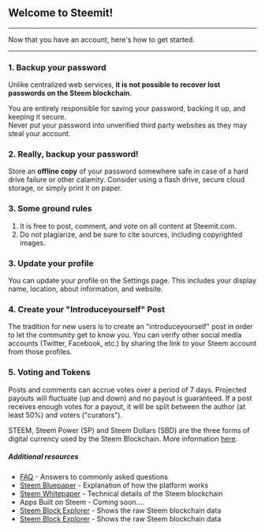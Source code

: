 <span id="disable_router_nav_history_direction_check"></span>
## Welcome to Steemit!

***

Now that you have an account, here's how to get started.

***

### 1. Backup your password

Unlike centralized web services, **it is not possible to recover lost passwords on the Steem blockchain**.

You are entirely responsible for saving your password, backing it up, and keeping it secure.  
Never put your password into unverified third party websites as they may steal your account.


### 2. Really, backup your password!

Store an **offline copy** of your password somewhere safe in case of a hard drive failure or other calamity.
Consider using a flash drive, secure cloud storage, or simply print it on paper.


### 3. Some ground rules

1. It is free to post, comment, and vote on all content at Steemit.com.
2. Do not plagiarize, and be sure to cite sources, including copyrighted images.


### 3. Update your profile

You can update your profile on the Settings page.
This includes your display name, location, about information, and website.


### 4. Create your "Introduceyourself" Post

The tradition for new users is to create an "introduceyourself" post in order
to let the community get to know you. You can verify other social media
accounts (Twitter, Facebook, etc.) by sharing the link to your Steem account
from those profiles.

### 5. Voting and Tokens

Posts and comments can accrue votes over a period of 7 days. Projected payouts
will fluctuate (up and down) and no payout is guaranteed. If a post receives
enough votes for a payout, it will be split between the author (at least 50%)
and voters ("curators").

STEEM, Steem Power (SP) and Steem Dollars (SBD) are the three forms of digital
currency used by the Steem Blockchain. More information
[here](https://steemit.com/faq.html#What_is_the_difference_between_STEEM__STEEM_Power__and_Steem_Dollars).


##### Additional resources

- [FAQ](https://steemit.com/faq.html) - Answers to commonly asked questions
- [Steem Bluepaper](https://steem.io/steem-bluepaper.pdf) - Explanation of how the platform works
- [Steem Whitepaper](https://steem.io/SteemWhitePaper.pdf) - Technical details of the Steem blockchain
-  Apps Built on Steem - Coming soon....
- [Steem Block Explorer](https://steemscan.com/) - Shows the raw Steem blockchain data  
- [Steem Block Explorer](https://steemdb.io/) - Shows the raw Steem blockchain data  